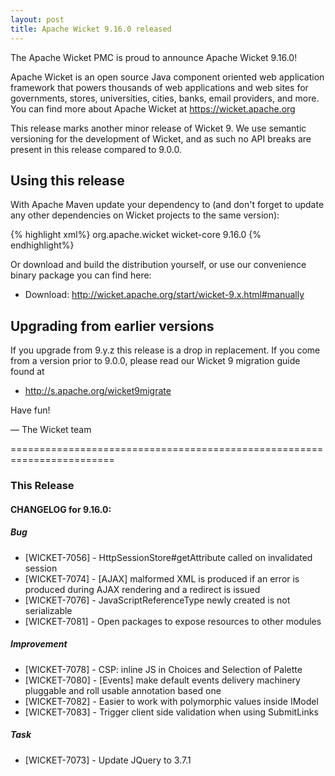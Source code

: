 ```yaml
---
layout: post
title: Apache Wicket 9.16.0 released
---
```

The Apache Wicket PMC is proud to announce Apache Wicket 9.16.0!

Apache Wicket is an open source Java component oriented web application
framework that powers thousands of web applications and web sites for
governments, stores, universities, cities, banks, email providers, and
more. You can find more about Apache Wicket at https://wicket.apache.org

This release marks another minor release of Wicket 9. We
use semantic versioning for the development of Wicket, and as such no
API breaks are present in this release compared to 9.0.0.

Using this release
------------------

With Apache Maven update your dependency to (and don't forget to
update any other dependencies on Wicket projects to the same version):

{% highlight xml%}
<dependency>
    <groupId>org.apache.wicket</groupId>
    <artifactId>wicket-core</artifactId>
    <version>9.16.0</version>
</dependency>
{% endhighlight%}

Or download and build the distribution yourself, or use our
convenience binary package you can find here:

 * Download: http://wicket.apache.org/start/wicket-9.x.html#manually

<!--more-->

Upgrading from earlier versions
-------------------------------

If you upgrade from 9.y.z this release is a drop in replacement. If
you come from a version prior to 9.0.0, please read our Wicket 9
migration guide found at

 * http://s.apache.org/wicket9migrate

Have fun!

— The Wicket team


========================================================================

### This Release

#### CHANGELOG for 9.16.0:
    
##### Bug

 * [WICKET-7056] - HttpSessionStore#getAttribute called on invalidated session
 * [WICKET-7074] - [AJAX] malformed XML is produced if an error is produced during AJAX rendering and a redirect is issued 
 * [WICKET-7076] - JavaScriptReferenceType newly created is not serializable
 * [WICKET-7081] - Open packages to expose resources to other modules 

##### Improvement

 * [WICKET-7078] - CSP: inline JS in Choices and Selection of Palette
 * [WICKET-7080] - [Events] make default events delivery machinery pluggable and roll usable annotation based one
 * [WICKET-7082] - Easier to work with polymorphic values inside IModel
 * [WICKET-7083] - Trigger client side validation when using SubmitLinks

##### Task

 * [WICKET-7073] - Update JQuery to 3.7.1

